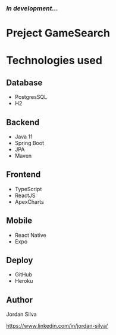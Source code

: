 <h3>
    <b><i>In development...</i></b>
</h3>

# Preject GameSearch 

# Technologies used
## Database
- PostgresSQL
- H2

## Backend
- Java 11
- Spring Boot
- JPA
- Maven

## Frontend
- TypeScript
- ReactJS
- ApexCharts

## Mobile
- React Native
- Expo

## Deploy
- GitHub
- Heroku

## Author
Jordan Silva

https://www.linkedin.com/in/jordan-silva/
